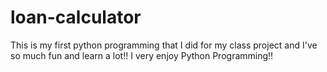 # loan-calculator

This is my first python programming that I did for my class project and I've so much fun and learn a lot!! I very enjoy Python Programming!!
